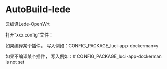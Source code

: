 # AutoBuild-lede
云编译Lede-OpenWrt


打开“xxx.config”文件：

如果编译某个插件，
写入例如：CONFIG_PACKAGE_luci-app-dockerman=y

如果不编译某个插件，
写入例如：# CONFIG_PACKAGE_luci-app-dockerman is not set
